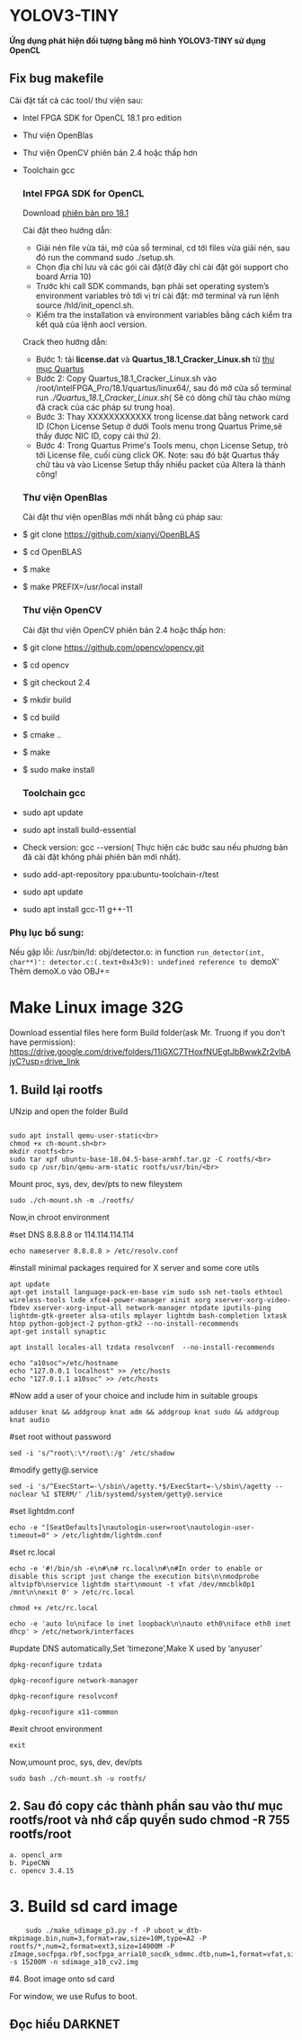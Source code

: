 # YOLOV3-TINY
**Ứng dụng phát hiện đối tượng bằng mô hình YOLOV3-TINY sử dụng OpenCL**
## Fix bug makefile
Cài đặt tất cả các tool/ thư viện sau:
+ Intel FPGA SDK for OpenCL 18.1 pro edition
+ Thư viện OpenBlas
+ Thư viện OpenCV phiên bản 2.4 hoặc thấp hơn
+ Toolchain gcc

  ### Intel FPGA SDK for OpenCL
  Download [phiên bản pro 18.1](https://www.intel.com/content/www/us/en/software-kit/665444/intel-fpga-sdk-for-opencl-pro-edition-software-version-18-1.html?)
  
  Cài đặt theo hướng dẫn:
  + Giải nén file vừa tải, mở của sổ terminal, cd tới files vừa giải nén, sau đó run the command sudo ./setup.sh.
  + Chọn địa chỉ lưu và các gói cài đặt(ở đây chỉ cài đặt gói support cho board Arria 10)
  + Trước khi call SDK commands, bạn phải set operating system’s environment variables trỏ tới vị trí cài đặt: mở terminal và run lệnh source <quartusroot>/hld/init_opencl.sh.
  + Kiểm tra the installation và environment variables bằng cách kiểm tra kết quả của lệnh aocl version.<br>

  Crack theo hướng dẫn:
    + Bước 1: tải **license.dat** và **Quartus_18.1_Cracker_Linux.sh** từ [thư mục Quartus](https://drive.google.com/drive/folders/1IqREmcEjr6xuZHuFsaeVyMZVEY-ONlog?usp=sharing)
    + Bước 2: Copy Quartus_18.1_Cracker_Linux.sh vào /root/intelFPGA_Pro/18.1/quartus/linux64/, sau đó mở cửa sổ terminal run _./Quartus_18.1_Cracker_Linux.sh_( Sẽ có dòng chữ tàu chào mừng đã crack của các pháp sư trung hoa).
    + Bước 3: Thay XXXXXXXXXXXX trong license.dat bằng network card ID (Chọn License Setup ở dưới  Tools menu trong Quartus Prime,sẽ thấy được NIC ID, copy cái thứ 2).
    + Bước 4: Trong Quartus Prime's Tools menu, chọn License Setup, trỏ tới License file, cuối cùng click OK.
      Note: sau đó bật Quartus thấy chữ tàu và vào License Setup thấy nhiều packet của Altera là thành công!

  ### Thư viện OpenBlas
  Cài đặt thư viện openBlas mới nhất bằng cú pháp sau:
+ $ git clone https://github.com/xianyi/OpenBLAS
+ $ cd OpenBLAS
+ $ make
+ $ make PREFIX=/usr/local install   
  ### Thư viện OpenCV
  Cài đặt thư viện OpenCV phiên bản 2.4 hoặc thấp hơn:
+ $ git clone https://github.com/opencv/opencv.git
+ $ cd opencv
+ $ git checkout 2.4
+ $ mkdir build
+ $ cd build
+ $ cmake ..
+ $ make
+ $ sudo make install
  ### Toolchain gcc
+ sudo apt update
+ sudo apt install build-essential
+ Check version: gcc --version( Thực hiện các bước sau nếu phương bản đã cài đặt không phải phiên bản mới nhất).
+ sudo add-apt-repository ppa:ubuntu-toolchain-r/test
+ sudo apt update
+ sudo apt install gcc-11 g++-11

### Phụ lục bổ sung:
Nếu gặp lỗi: /usr/bin/ld: obj/detector.o: in function `run_detector(int, char**)':
                                  detector.c:(.text+0x43c9): undefined reference to `demoX'<br>
                                  Thêm demoX.o vào OBJ+=
                                  
# Make Linux image 32G
Download essential files here form Build folder(ask Mr. Truong if you don't have permission): https://drive.google.com/drive/folders/11iGXC7THoxfNUEgtJbBwwkZr2vlbAjyC?usp=drive_link
## 1. Build lại rootfs
UNzip and open the folder Build<br>

```

sudo apt install qemu-user-static<br>
chmod +x ch-mount.sh<br>
mkdir rootfs<br>
sudo tar xpf ubuntu-base-18.04.5-base-armhf.tar.gz -C rootfs/<br>
sudo cp /usr/bin/qemu-arm-static rootfs/usr/bin/<br>
```
Mount proc, sys, dev, dev/pts to new fileystem

```
sudo ./ch-mount.sh -m ./rootfs/
```
Now,in chroot environment


#set DNS 8.8.8.8 or 114.114.114.114
```
echo nameserver 8.8.8.8 > /etc/resolv.conf
```
#install minimal packages required for X server and some core utils
```
apt update
apt-get install language-pack-en-base vim sudo ssh net-tools ethtool wireless-tools lxde xfce4-power-manager xinit xorg xserver-xorg-video-fbdev xserver-xorg-input-all network-manager ntpdate iputils-ping lightdm-gtk-greeter alsa-utils mplayer lightdm bash-completion lxtask htop python-gobject-2 python-gtk2 --no-install-recommends
apt-get install synaptic

apt install locales-all tzdata resolvconf  --no-install-recommends

echo "a10soc">/etc/hostname
echo "127.0.0.1 localhost" >> /etc/hosts
echo "127.0.1.1 a10soc" >> /etc/hosts
```
#Now add a user of your choice and include him in suitable groups
```
adduser knat && addgroup knat adm && addgroup knat sudo && addgroup knat audio
```
#set root without password
```
sed -i 's/^root\:\*/root\:/g' /etc/shadow 
```
#modify getty@.service
```
sed -i 's/^ExecStart=-\/sbin\/agetty.*$/ExecStart=-\/sbin\/agetty --noclear %I $TERM/' /lib/systemd/system/getty@.service
```
#set lightdm.conf
```
echo -e "[SeatDefaults]\nautologin-user=root\nautologin-user-timeout=0" > /etc/lightdm/lightdm.conf
```
#set rc.local 
```
echo -e '#!/bin/sh -e\n#\n# rc.local\n#\n#In order to enable or disable this script just change the execution bits\n\nmodprobe altvipfb\nservice lightdm start\nmount -t vfat /dev/mmcblk0p1 /mnt\n\nexit 0' > /etc/rc.local

chmod +x /etc/rc.local

echo -e 'auto lo\niface lo inet loopback\n\nauto eth0\niface eth0 inet dhcp' > /etc/network/interfaces
```
#update DNS automatically,Set ‘timezone’,Make X used by ‘anyuser’
```
dpkg-reconfigure tzdata

dpkg-reconfigure network-manager

dpkg-reconfigure resolvconf

dpkg-reconfigure x11-common
```
#exit chroot environment
```
exit
```
Now,umount proc, sys, dev, dev/pts 
```
sudo bash ./ch-mount.sh -u rootfs/
```
## 2. Sau đó copy các thành phần sau vào thư mục rootfs/root và nhớ cấp quyền sudo chmod -R 755 rootfs/root
	a. opencl_arm
	b. PipeCNN
	c. opencv 3.4.15
# 3. Build sd card image
```
	sudo ./make_sdimage_p3.py -f -P uboot_w_dtb-mkpimage.bin,num=3,format=raw,size=10M,type=A2 -P rootfs/*,num=2,format=ext3,size=14000M -P zImage,socfpga.rbf,socfpga_arria10_socdk_sdmmc.dtb,num=1,format=vfat,size=1000M -s 15200M -n sdimage_a10_cv2.img
```
 #4. Boot image onto sd card

 For window, we use Rufus to boot.
## Đọc hiểu DARKNET
